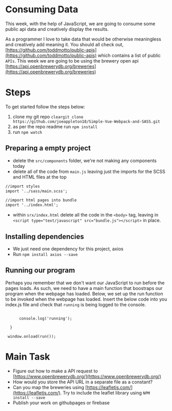 # Consuming Data 

This week, with the help of JavaScript, we are going to consume some public api data and creatively display the results. 

As a programmer I love to take data that would be otherwise meaningless and creatively add meaning it.
You should all check out, [https://github.com/toddmotto/public-apis](https://github.com/toddmotto/public-apis) which contains a list of public `APIs`. This week we  are going to be using the brewery open api [https://api.openbrewerydb.org/breweries](https://api.openbrewerydb.org/breweries) 


# Steps

To get started follow the steps below:

1. clone my git repo `cleargit clone https://github.com/joeappleton18/Simple-Vue-Webpack-and-SASS.git`
2. as per the repo readme run `npm install`
3. run `npm watch`

## Preparing a empty project

-  delete the  `src/components` folder, we're not making any components today
-  delete all of the code from `main.js` leaving just the imports for the SCSS and HTML files at the top

```html
//import styles
import '../sass/main.scss';

//import html pages into bundle
import '../index.html';

```

-  within `srx/index.html` delete all the code in the `<body>` tag, leaving in ```<script type="text/javascript" src="bundle.js"></script>``` in place.

## Installing dependencies

- We just need one dependency for this project, axios
- Run  `npm install axios --save`


## Running our program 

Perhaps you remember that we don't want our JavaScript to run before the pages loads. As such, we need to have a main function that boostraps our program when the webpage has loaded. Below, we set up the run function to be invoked when the webpage has loaded. Insert the below code into you index.js file and check that `running` is being logged to the console. 


 ```function run() {
   
       console.log('running');
   
   }
   
  window.onload(run());
  ```

# Main Task

- Figure out how to make a API request to  [https://www.openbrewerydb.org/](https://www.openbrewerydb.org/)
- How would you store the API URL in a separate file as a constant?  
-  Can you map the breweries using [https://leafletjs.com/](https://leafletjs.com/). Try to include the leaflet library using `NPM install --save` 
- Publish your work on githubpages or firebase
